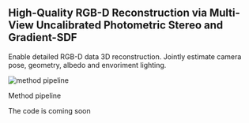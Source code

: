 ## <b>High-Quality RGB-D Reconstruction via Multi-View Uncalibrated Photometric Stereo and Gradient-SDF</b>

Enable detailed RGB-D data 3D reconstruction. Jointly estimate camera pose, geometry, albedo and envoriment lighting. 

![method pipeline](http://url/to/img.png)

Method pipeline

The code is coming soon 

